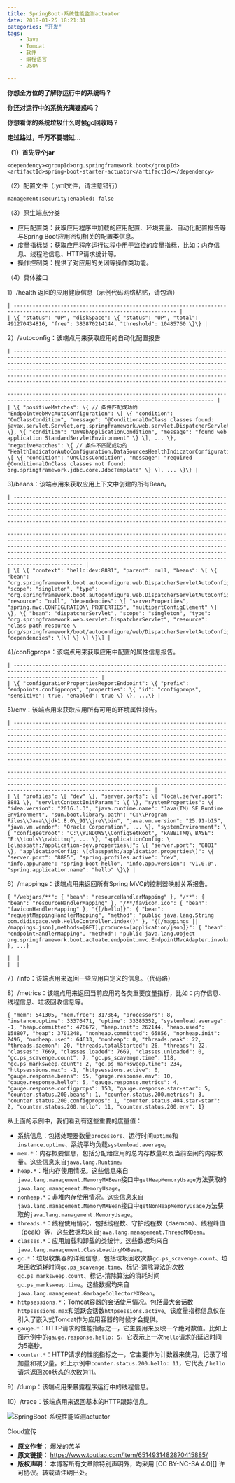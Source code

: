 ```yaml
---
title: SpringBoot-系统性能监测actuator
date: 2018-01-25 18:21:31
categories: "开发"
tags:
	- Java
	- Tomcat
	- 软件
	- 编程语言
	- JSON

---
```


**你想全方位的了解你运行中的系统吗？**

**你还对运行中的系统充满疑惑吗？**

**你想看你的系统垃圾什么时候gc回收吗？**

**走过路过，千万不要错过...**

**（1）首先导个jar**

``````````
<dependency><groupId>org.springframework.boot</groupId><artifactId>spring-boot-starter-actuator</artifactId></dependency>
``````````

（2）配置文件（.yml文件，请注意错行）

``````````
management:security:enabled: false
``````````

（3）原生端点分类

 *  应用配置类：获取应用程序中加载的应用配置、环境变量、自动化配置报告等与Spring Boot应用密切相关的配置类信息。
 *  度量指标类：获取应用程序运行过程中用于监控的度量指标，比如：内存信息、线程池信息、HTTP请求统计等。
 *  操作控制类：提供了对应用的关闭等操作类功能。

（4）具体接口

1）/health 返回的应用健康信息（示例代码网络粘贴，请包涵）

    | -------------------------------------------------------------------------------------------------------------------------- |
    | \{ "status": "UP", "diskSpace": \{ "status": "UP", "total": 491270434816, "free": 383870214144, "threshold": 10485760 \}\} |

 2）/autoconfig：该端点用来获取应用的自动化配置报告

    | ------------------------------------------------------------------------------------------------------------------------------------------------------------------------------------------------------------------------------------------------------------------------------------------------------------------------------------------------------------------------------------------------------------------------------------------------------------------------------------------------------------------------------------------------------------------------------------------------------------------------------------------------ |
    | \{ "positiveMatches": \{ // 条件匹配成功的 "EndpointWebMvcAutoConfiguration": \[ \{ "condition": "OnClassCondition", "message": "@ConditionalOnClass classes found: javax.servlet.Servlet,org.springframework.web.servlet.DispatcherServlet" \}, \{ "condition": "OnWebApplicationCondition", "message": "found web application StandardServletEnvironment" \} \], ... \}, "negativeMatches": \{ // 条件不匹配成功的 "HealthIndicatorAutoConfiguration.DataSourcesHealthIndicatorConfiguration": \[ \{ "condition": "OnClassCondition", "message": "required @ConditionalOnClass classes not found: org.springframework.jdbc.core.JdbcTemplate" \} \], ... \}\} |

3)/beans：该端点用来获取应用上下文中创建的所有Bean。


    | ------------------------------------------------------------------------------------------------------------------------------------------------------------------------------------------------------------------------------------------------------------------------------------------------------------------------------------------------------------------------------------------------------------------------------------------------------------------------------------------------------------------------------------------------------------------------------------------------------------------------------------------------------------------------------------------------------------------------------------------------------------------------------------------------------------------------ |
    | \[ \{ "context": "hello:dev:8881", "parent": null, "beans": \[ \{ "bean": "org.springframework.boot.autoconfigure.web.DispatcherServletAutoConfiguration$DispatcherServletConfiguration", "scope": "singleton", "type": "org.springframework.boot.autoconfigure.web.DispatcherServletAutoConfiguration$DispatcherServletConfiguration$$EnhancerBySpringCGLIB$$3440282b", "resource": "null", "dependencies": \[ "serverProperties", "spring.mvc.CONFIGURATION\_PROPERTIES", "multipartConfigElement" \] \}, \{ "bean": "dispatcherServlet", "scope": "singleton", "type": "org.springframework.web.servlet.DispatcherServlet", "resource": "class path resource \[org/springframework/boot/autoconfigure/web/DispatcherServletAutoConfiguration$DispatcherServletConfiguration.class\]", "dependencies": \[\] \} \] \}\] |



4)/configprops：该端点用来获取应用中配置的属性信息报告。

    | ----------------------------------------------------------------------------------------------------------------------------------------------------------------------- |
    | \{ "configurationPropertiesReportEndpoint": \{ "prefix": "endpoints.configprops", "properties": \{ "id": "configprops", "sensitive": true, "enabled": true \} \}, ...\} |

5)/env：该端点用来获取应用所有可用的环境属性报告。

    | ---------------------------------------------------------------------------------------------------------------------------------------------------------------------------------------------------------------------------------------------------------------------------------------------------------------------------------------------------------------------------------------------------------------------------------------------------------------------------------------------------------------------------------------------------------------------------------------------------------------------------------------------------------------------------------------------------------------------------------------------------------------------------------------------------------------------------------------------- |
    | \{ "profiles": \[ "dev" \], "server.ports": \{ "local.server.port": 8881 \}, "servletContextInitParams": \{ \}, "systemProperties": \{ "idea.version": "2016.1.3", "java.runtime.name": "Java(TM) SE Runtime Environment", "sun.boot.library.path": "C:\\Program Files\\Java\\jdk1.8.0\_91\\jre\\bin", "java.vm.version": "25.91-b15", "java.vm.vendor": "Oracle Corporation", ... \}, "systemEnvironment": \{ "configsetroot": "C:\\WINDOWS\\ConfigSetRoot", "RABBITMQ\_BASE": "E:\\tools\\rabbitmq", ... \}, "applicationConfig: \[classpath:/application-dev.properties\]": \{ "server.port": "8881" \}, "applicationConfig: \[classpath:/application.properties\]": \{ "server.port": "8885", "spring.profiles.active": "dev", "info.app.name": "spring-boot-hello", "info.app.version": "v1.0.0", "spring.application.name": "hello" \}\} |

6）/mappings：该端点用来返回所有Spring MVC的控制器映射关系报告。

``````````
{ "/webjars/**": { "bean": "resourceHandlerMapping" }, "/**": { "bean": "resourceHandlerMapping" }, "/**/favicon.ico": { "bean": "faviconHandlerMapping" }, "{[/hello]}": { "bean": "requestMappingHandlerMapping", "method": "public java.lang.String com.didispace.web.HelloController.index()" }, "{[/mappings || /mappings.json],methods=[GET],produces=[application/json]}": { "bean": "endpointHandlerMapping", "method": "public java.lang.Object org.springframework.boot.actuate.endpoint.mvc.EndpointMvcAdapter.invoke()" }, ...}
``````````


    |  |
    |  |

7）/info：该端点用来返回一些应用自定义的信息。（代码略）

8）/metrics：该端点用来返回当前应用的各类重要度量指标，比如：内存信息、线程信息、垃圾回收信息等。

``````````
{ "mem": 541305, "mem.free": 317864, "processors": 8, "instance.uptime": 33376471, "uptime": 33385352, "systemload.average": -1, "heap.committed": 476672, "heap.init": 262144, "heap.used": 158807, "heap": 3701248, "nonheap.committed": 65856, "nonheap.init": 2496, "nonheap.used": 64633, "nonheap": 0, "threads.peak": 22, "threads.daemon": 20, "threads.totalStarted": 26, "threads": 22, "classes": 7669, "classes.loaded": 7669, "classes.unloaded": 0, "gc.ps_scavenge.count": 7, "gc.ps_scavenge.time": 118, "gc.ps_marksweep.count": 2, "gc.ps_marksweep.time": 234, "httpsessions.max": -1, "httpsessions.active": 0, "gauge.response.beans": 55, "gauge.response.env": 10, "gauge.response.hello": 5, "gauge.response.metrics": 4, "gauge.response.configprops": 153, "gauge.response.star-star": 5, "counter.status.200.beans": 1, "counter.status.200.metrics": 3, "counter.status.200.configprops": 1, "counter.status.404.star-star": 2, "counter.status.200.hello": 11, "counter.status.200.env": 1}
``````````

从上面的示例中，我们看到有这些重要的度量值：

 *  系统信息：包括处理器数量`processors`、运行时间`uptime`和`instance.uptime`、系统平均负载`systemload.average`。
 *  `mem.*`：内存概要信息，包括分配给应用的总内存数量以及当前空闲的内存数量。这些信息来自`java.lang.Runtime`。
 *  `heap.*`：堆内存使用情况。这些信息来自`java.lang.management.MemoryMXBean`接口中`getHeapMemoryUsage`方法获取的`java.lang.management.MemoryUsage`。
 *  `nonheap.*`：非堆内存使用情况。这些信息来自`java.lang.management.MemoryMXBean`接口中`getNonHeapMemoryUsage`方法获取的`java.lang.management.MemoryUsage`。
 *  `threads.*`：线程使用情况，包括线程数、守护线程数（daemon）、线程峰值（peak）等，这些数据均来自`java.lang.management.ThreadMXBean`。
 *  `classes.*`：应用加载和卸载的类统计。这些数据均来自`java.lang.management.ClassLoadingMXBean`。
 *  `gc.*`：垃圾收集器的详细信息，包括垃圾回收次数`gc.ps_scavenge.count`、垃圾回收消耗时间`gc.ps_scavenge.time`、标记-清除算法的次数`gc.ps_marksweep.count`、标记-清除算法的消耗时间`gc.ps_marksweep.time`。这些数据均来自`java.lang.management.GarbageCollectorMXBean`。
 *  `httpsessions.*`：Tomcat容器的会话使用情况。包括最大会话数`httpsessions.max`和活跃会话数`httpsessions.active`。该度量指标信息仅在引入了嵌入式Tomcat作为应用容器的时候才会提供。
 *  `gauge.*`：HTTP请求的性能指标之一，它主要用来反映一个绝对数值。比如上面示例中的`gauge.response.hello: 5`，它表示上一次`hello`请求的延迟时间为5毫秒。
 *  `counter.*`：HTTP请求的性能指标之一，它主要作为计数器来使用，记录了增加量和减少量。如上示例中`counter.status.200.hello: 11`，它代表了`hello`请求返回`200`状态的次数为11。

9）/dump：该端点用来暴露程序运行中的线程信息。

10）/trace：该端点用来返回基本的HTTP跟踪信息。

![SpringBoot-系统性能监测actuator][SpringBoot-_actuator]

Cloud宣传


[SpringBoot-_actuator]: static/resources/crawler/BUEM-MMEN-FAYV.jpg
 *  **原文作者：** 爆发的羔羊
 *  **原文链接：** https://www.toutiao.com/item/6514931482870415885/
 *  **版权声明：** 本博客所有文章除特别声明外，均采用 [CC BY-NC-SA 4.0][] 许可协议。转载请注明出处。
